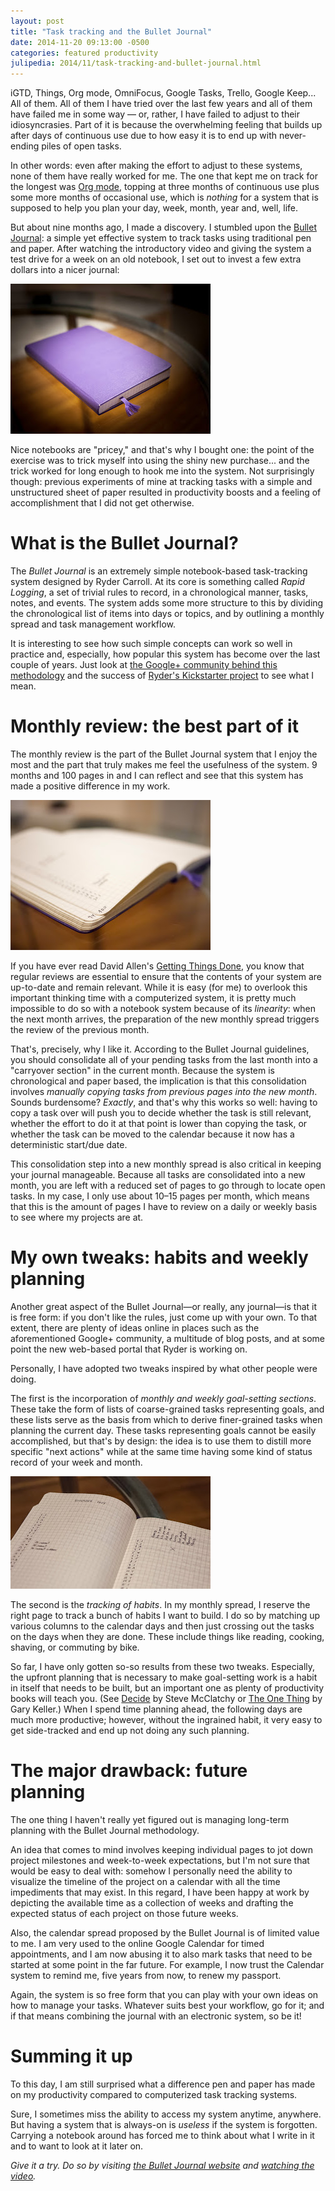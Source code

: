 ```yaml
---
layout: post
title: "Task tracking and the Bullet Journal"
date: 2014-11-20 09:13:00 -0500
categories: featured productivity
julipedia: 2014/11/task-tracking-and-bullet-journal.html
---
```

iGTD, Things, Org mode, OmniFocus, Google Tasks, Trello, Google Keep...
All of them. All of them I have tried over the last few years and all of
them have failed me in some way &mdash; or, rather, I have failed to adjust to
their idiosyncrasies. Part of it is because the overwhelming feeling
that builds up after days of continuous use due to how easy it is to end
up with never-ending piles of open tasks.

In other words: even after making the effort to adjust to these systems,
none of them have really worked for me. The one that kept me on track
for the longest was [Org mode](http://orgmode.org/), topping at three
months of continuous use plus some more months of occasional use, which
is *nothing* for a system that is supposed to help you plan your day,
week, month, year and, well, life.

But about nine months ago, I made a discovery. I stumbled upon the
[Bullet Journal](http://www.bulletjournal.com/): a simple yet effective
system to track tasks using traditional pen and paper. After watching
the introductory video and giving the system a test drive for a week on
an old notebook, I set out to invest a few extra dollars into a nicer
journal:

<img src="/images/2014-11-20-P1130832.jpg" class="block" />

Nice notebooks are "pricey," and that's why I bought one: the point of
the exercise was to trick myself into using the shiny new purchase...
and the trick worked for long enough to hook me into the system. Not
surprisingly though: previous experiments of mine at tracking tasks with
a simple and unstructured sheet of paper resulted in productivity boosts
and a feeling of accomplishment that I did not get otherwise.

# What is the Bullet Journal?

The *Bullet Journal* is an extremely simple notebook-based task-tracking
system designed by Ryder Carroll. At its core is something called *Rapid
Logging*, a set of trivial rules to record, in a chronological manner,
tasks, notes, and events. The system adds some more structure to this by
dividing the chronological list of items into days or topics, and by
outlining a monthly spread and task management workflow.

It is interesting to see how such simple concepts can work so well in
practice and, especially, how popular this system has become over the
last couple of years. Just look at [the Google+ community behind this
methodology](https://plus.google.com/communities/109117749342179166498)
and the success of [Ryder's Kickstarter
project](https://www.kickstarter.com/projects/1562027630/bullet-journal-journaling-at-the-speed-of-life)
to see what I mean.

# Monthly review: the best part of it

The monthly review is the part of the Bullet Journal system that I enjoy
the most and the part that truly makes me feel the usefulness of the
system. 9 months and 100 pages in and I can reflect and see that this
system has made a positive difference in my work.

<img src="/images/2014-11-20-P1130825.jpg" class="float-left" />

If you have ever read David Allen's [Getting Things
Done](http://gettingthingsdone.com/), you know that regular reviews are
essential to ensure that the contents of your system are up-to-date and
remain relevant. While it is easy (for me) to overlook this important
thinking time with a computerized system, it is pretty much impossible
to do so with a notebook system because of its *linearity*: when the
next month arrives, the preparation of the new monthly spread triggers
the review of the previous month.

That's, precisely, why I like it. According to the Bullet Journal
guidelines, you should consolidate all of your pending tasks from the
last month into a "carryover section" in the current month. Because the
system is chronological and paper based, the implication is that this
consolidation involves *manually copying tasks from previous pages into
the new month*. Sounds burdensome? *Exactly*, and that's why this works
so well: having to copy a task over will push you to decide whether the
task is still relevant, whether the effort to do it at that point is
lower than copying the task, or whether the task can be moved to the
calendar because it now has a deterministic start/due date.

This consolidation step into a new monthly spread is also critical in
keeping your journal manageable. Because all tasks are consolidated into
a new month, you are left with a reduced set of pages to go through to
locate open tasks. In my case, I only use about 10&ndash;15 pages per month,
which means that this is the amount of pages I have to review on a daily
or weekly basis to see where my projects are at.

# My own tweaks: habits and weekly planning

Another great aspect of the Bullet Journal&mdash;or really, any journal&mdash;is
that it is free form: if you don't like the rules, just come up with
your own. To that extent, there are plenty of ideas online in places
such as the aforementioned Google+ community, a multitude of blog posts,
and at some point the new web-based portal that Ryder is working on.

Personally, I have adopted two tweaks inspired by what other people were
doing.

The first is the incorporation of *monthly and weekly goal-setting
sections*. These take the form of lists of coarse-grained tasks
representing goals, and these lists serve as the basis from which to
derive finer-grained tasks when planning the current day. These tasks
representing goals cannot be easily accomplished, but that's by design:
the idea is to use them to distill more specific "next actions" while at
the same time having some kind of status record of your week and month.

<img src="/images/2014-11-20-P1130823.jpg" class="float-right" />

The second is the *tracking of habits*. In my monthly spread, I reserve
the right page to track a bunch of habits I want to build. I do so by
matching up various columns to the calendar days and then just crossing
out the tasks on the days when they are done. These include things like
reading, cooking, shaving, or commuting by bike.

So far, I have only gotten so-so results from these two tweaks.
Especially, the upfront planning that is necessary to make goal-setting
work is a habit in itself that needs to be built, but an important one
as plenty of productivity books will teach you. (See
[Decide](http://www.amazon.com/Decide-Smarter-Reduce-Stress-Example/dp/1118554388)
by Steve McClatchy or [The One
Thing](http://www.amazon.com/gp/product/B00C1BHQXK) by Gary Keller.)
When I spend time planning ahead, the following days are much more
productive; however, without the ingrained habit, it very easy to get
side-tracked and end up not doing any such planning.

# The major drawback: future planning

The one thing I haven't really yet figured out is managing long-term
planning with the Bullet Journal methodology.

An idea that comes to mind involves keeping individual pages to jot down
project milestones and week-to-week expectations, but I'm not sure that
would be easy to deal with: somehow I personally need the ability to
visualize the timeline of the project on a calendar with all the time
impediments that may exist. In this regard, I have been happy at work by
depicting the available time as a collection of weeks and drafting the
expected status of each project on those future weeks.

Also, the calendar spread proposed by the Bullet Journal is of limited
value to me. I am very used to the online Google Calendar for timed
appointments, and I am now abusing it to also mark tasks that need to be
started at some point in the far future. For example, I now trust the
Calendar system to remind me, five years from now, to renew my passport.

Again, the system is so free form that you can play with your own ideas
on how to manage your tasks. Whatever suits best your workflow, go for
it; and if that means combining the journal with an electronic system,
so be it!

# Summing it up

To this day, I am still surprised what a difference pen and paper has
made on my productivity compared to computerized task tracking systems.

Sure, I sometimes miss the ability to access my system anytime,
anywhere. But having a system that is always-on is *useless* if the
system is forgotten. Carrying a notebook around has forced me to think
about what I write in it and to want to look at it later on.

*Give it a try. Do so by visiting [the Bullet Journal
website](http://www.bulletjournal.com/) and [watching the
video](https://www.youtube.com/watch?v=GfRf43JTqY4).*
